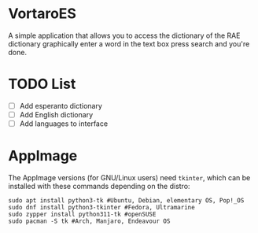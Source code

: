 # VortaroES

A simple application that allows you to access the dictionary of the RAE dictionary graphically enter a word in the text box press search and you're done.

# TODO List

- [ ] Add esperanto dictionary
- [ ] Add English dictionary
- [ ] Add languages to interface

# AppImage
The AppImage versions (for GNU/Linux users) need `tkinter`, which can be installed with these commands depending on the distro:

```
sudo apt install python3-tk #Ubuntu, Debian, elementary OS, Pop!_OS
sudo dnf install python3-tkinter #Fedora, Ultramarine
sudo zypper install python311-tk #openSUSE
sudo pacman -S tk #Arch, Manjaro, Endeavour OS
```
